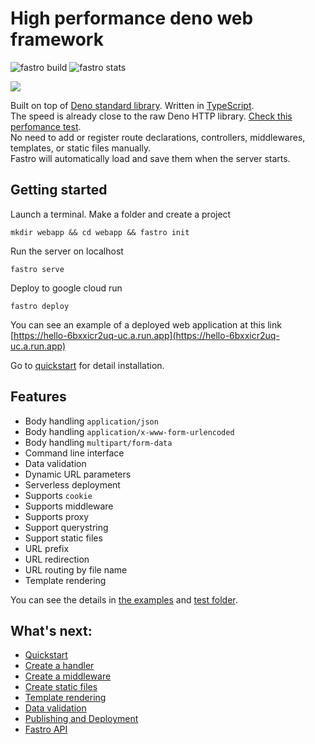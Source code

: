 # High performance deno web framework 
![][build] ![][stats]

![](https://avatars0.githubusercontent.com/u/72688404?s=400&amp;v=4)

Built on top of [Deno standard library](https://deno.land/std@0.74.0). Written in [TypeScript](https://www.typescriptlang.org/).  
The speed is already close to the raw Deno HTTP library. [Check this perfomance test](https://fastro.dev/docs/perfomance).  
No need to add or register route declarations, controllers, middlewares, templates, or static files manually.  
Fastro will automatically load and save them when the server starts.

## Getting started

Launch a terminal. Make a folder and create a project
```
mkdir webapp && cd webapp && fastro init
```
Run the server on localhost
```
fastro serve
```
Deploy to google cloud run
```
fastro deploy
```

You can see an example of a deployed web application at this link [https://hello-6bxxicr2uq-uc.a.run.app](https://hello-6bxxicr2uq-uc.a.run.app)


Go to [quickstart](https://fastro.dev/docs/quickstart) for detail installation.

## Features
- Body handling `application/json`
- Body handling `application/x-www-form-urlencoded`
- Body handling `multipart/form-data`
- Command line interface
- Data validation
- Dynamic URL parameters
- Serverless deployment
- Supports `cookie`
- Supports middleware
- Supports proxy
- Support querystring
- Support static files
- URL prefix
- URL redirection
- URL routing by file name
- Template rendering

You can see the details in [the examples](https://github.com/fastrodev/fastro/blob/master/services) and [test folder](https://github.com/fastrodev/fastro/blob/master/test).

## What's next:
- [Quickstart](https://fastro.dev/docs/quickstart)
- [Create a handler](https://fastro.dev/docs/handler)
- [Create a middleware](https://fastro.dev/docs/middleware)
- [Create static files](https://fastro.dev/docs/static)
- [Template rendering](https://fastro.dev/docs/rendering)
- [Data validation](https://fastro.dev/docs/validation)
- [Publishing and Deployment](https://fastro.dev/docs/deployment)
- [Fastro API](https://fastro.dev/docs/api)

[build]: https://github.com/fastrodev/fastro/workflows/ci/badge.svg?branch=master "fastro build"
[stats]: https://img.shields.io/endpoint?url=https%3A%2F%2Fraw.fastro.dev%2Fstats "fastro stats"
